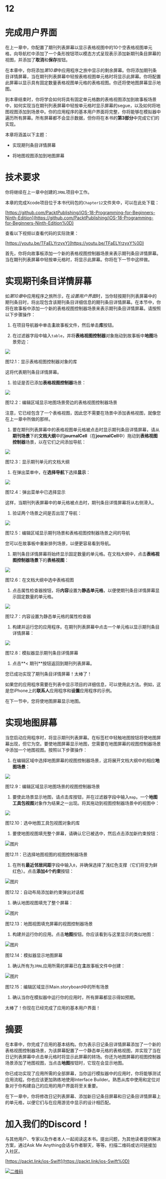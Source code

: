 # 12

# 完成用户界面

在上一章中，你配置了期刊列表屏幕以显示表格视图中的10个空表格视图单元格，向导航栏中添加了一个条形按钮项以模态方式呈现表示添加新期刊条目屏幕的视图，并添加了**取消**和**保存**按钮。

在本章中，你将添加*第10章*中应用程序之旅中显示的剩余屏幕。你将添加期刊条目详情屏幕，当在期刊列表屏幕中轻按表格视图单元格时将显示此屏幕。你将配置此屏幕以显示具有固定数量表格视图单元格的表格视图。你还将使地图屏幕显示地图。

到本章结束时，你将学会如何将具有固定单元格数的表格视图添加到故事板场景中，如何实现当在期刊列表屏幕中轻按单元格时显示屏幕的segue，以及如何将地图视图添加到场景中。你的应用程序的基本用户界面将完整，你将能够在模拟器中遍历所有屏幕。所有屏幕都不会显示数据，但你将在本书的**第3部分**中完成它们的实现。

本章将涵盖以下主题：

+   实现期刊条目详情屏幕

+   将地图视图添加到地图屏幕

# 技术要求

你将继续在上一章中创建的`JRNL`项目中工作。

本章的完成Xcode项目位于本书代码包的`Chapter12`文件夹中，可以在此处下载：

[https://github.com/PacktPublishing/iOS-18-Programming-for-Beginners-Ninth-Edition](https://github.com/PacktPublishing/iOS-18-Programming-for-Beginners-Ninth-Edition%0D)

查看以下视频以查看代码的实际效果：

[https://youtu.be/TFaELYrzyxY](https://youtu.be/TFaELYrzyxY%0D)

首先，你将向故事板添加一个新的表格视图控制器场景来表示期刊条目详情屏幕。当在期刊列表屏幕中轻按单元格时，将显示此屏幕。你将在下一节中这样做。

# 实现期刊条目详情屏幕

如*第10章*中应用程序之旅所示，在*设置用户界面*时，当你轻按期刊列表屏幕中的期刊条目时，将出现包含该期刊条目详细信息的期刊条目详情屏幕。在本节中，你将在故事板中添加一个新的表格视图控制器场景来表示期刊条目详情屏幕。请按照以下步骤操作：

1.  在项目导航器中单击**主**故事板文件，然后单击**库**按钮。

1.  在过滤器字段中输入`table`，并将**表格视图控制器**对象拖动到故事板中**地图**场景旁边：

![](img/B31371_12_01.png)

图12.1：显示表格视图控制器对象的库

这将代表期刊条目详情屏幕。

1.  验证是否已添加**表格视图控制器**场景：

![](img/B31371_12_02.png)

图12.2：编辑区域显示地图场景旁边的表格视图控制器场景

注意，它已经包含了一个表格视图，因此您不需要在场景中添加表格视图，就像您在上一章中所做的那样。

1.  要在期刊列表屏幕中的表格视图单元格被点击时显示期刊条目详情屏幕，请从**期刊场景**下的**文档大纲**中的**journalCell**（在**journalCell**中）拖动到**表格视图控制器**场景，以在它们之间添加导航：

![](img/B31371_12_03.png)

图12.3：显示期刊单元的文档大纲

1.  在弹出菜单中，在**选择导航**下选择**显示**：

![](img/B31371_12_04.png)

图12.4：弹出菜单中已选择显示

这样，当期刊列表屏幕中的单元格被点击时，期刊条目详情屏幕将从右侧滑入。

1.  验证两个场景之间是否出现了导航：

![](img/B31371_12_05.png)

图12.5：编辑区域显示期刊场景和表格视图控制器场景之间的导航

您可以在故事板中重新排列场景，以便更容易看到导航。

1.  期刊条目详情屏幕将始终显示固定数量的单元格。在文档大纲中，点击**表格视图控制器场景**下的**表格视图**：

![](img/B31371_12_06.png)

图12.6：在文档大纲中选中表格视图

1.  点击属性检查器按钮，将**内容**设置为**静态单元格**，以便使期刊条目详情屏幕显示固定数量的单元格。

![](img/B31371_12_07.png)

图12.7：内容设置为静态单元格的属性检查器

1.  构建并运行您的应用程序。在期刊列表屏幕中点击一个单元格以显示期刊条目详情屏幕：

![](img/B31371_12_08.png)

图12.8：模拟器显示期刊条目详情屏幕

1.  点击**< 期刊**按钮返回到期刊列表屏幕。

您已成功实现了期刊条目详情屏幕！太棒了！

如果您的应用程序需要在列表中显示项目的详细信息，可以使用此方法。例如，这是您iPhone上的**联系人**应用程序和**设置**应用程序的示例。

在下一节中，您将使地图屏幕显示地图。

# 实现地图屏幕

当您启动应用程序时，将显示期刊列表屏幕。在标签栏中轻触地图按钮将使地图屏幕出现，但它为空。要使地图屏幕显示地图，您需要在地图屏幕的视图控制器场景中添加一个地图视图。按照以下步骤操作：

1.  在编辑区域中选择地图屏幕的视图控制器场景，这将展开文档大纲中的相应**地图场景**：

![](img/B31371_12_09.png)

图12.9：编辑区域显示地图场景的视图控制器场景

1.  要使此场景显示地图，请点击库按钮，并在过滤器字段中输入`map`。一个**地图工具包视图**对象作为结果之一出现。将其拖动到视图控制器场景中的视图中：

![](img/B31371_12_10.png)

图12.10：选中地图工具包视图对象的库

1.  要使地图视图填充整个屏幕，请确认它已被选中，然后点击添加新约束按钮：

![图片](img/B31371_12_11.png)

图12.11：已选择地图视图的视图控制器场景

1.  在所有**最近邻居间距**字段中输入`0`，并确保选择了浅红色支撑（它们将变为鲜红色）。点击**添加4个约束**按钮：

![图片](img/B31371_12_12.png)

图12.12：自动布局添加新约束弹出对话框

1.  确认地图视图填充了整个屏幕：

![图片](img/B31371_12_13.png)

图12.13：地图视图填充屏幕的视图控制器场景

1.  构建并运行你的应用。点击**地图**按钮。你应该看到与这里显示的类似地图：

![图片](img/B31371_12_14.png)

图12.14：模拟器显示地图屏幕

1.  确认所有为`JRNL`应用所需的屏幕已在**主**故事板文件中创建：

![图片](img/B31371_12_15.png)

图12.15：编辑区域显示Main.storyboard中的所有场景

1.  确认当你在模拟器中运行你的应用时，所有屏幕都显示得如预期。

太棒了！你现在已经完成了应用的基本用户界面！

# 摘要

在本章中，你完成了应用的基本结构。你为表示日记条目详情屏幕添加了一个新的表格视图控制器场景，为该屏幕配置了一个静态单元格的表格视图，并实现了当在日记列表屏幕中点击单元格时将显示此屏幕的转场。你还为地图屏幕的视图控制器场景添加了地图视图，当点击**地图**按钮时，它现在会显示地图。

你已成功实现了应用所需的全部屏幕，当你运行模拟器中的应用时，你将能够测试应用流程。你也应该更加熟练地使用Interface Builder。熟悉从库中使用和定位对象对于你构建自己的应用的用户界面将至关重要。

在下一章中，你将修改日记列表屏幕、添加新日记条目屏幕和日记条目详情屏幕上的单元格，以便它们与在应用游览中显示的设计相匹配。

# 加入我们的Discord！

与其他用户、专家以及作者本人一起阅读这本书。提出问题，为其他读者提供解决方案，通过Ask Me Anything会话与作者聊天，等等。扫描二维码或访问链接加入社区。

[https://packt.link/ios-Swift](https://packt.link/ios-Swift%0D)

[![二维码](img/QR_Code2370024260177612484.png)](https://packt.link/ios-Swift%0D)
